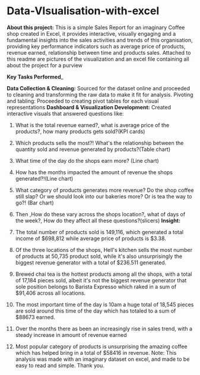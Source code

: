 # Data-VIsualisation-with-excel
**About this project:** 
This is a simple Sales Report for an imaginary Coffee shop created in Excel, it  provides interactive,  visually engaging and a fundamental insights into the sales activities and trends of this organisation, providing key performance indicators such as average price of products, revenue earned, relationship between time and products sales. Attached to this readme are pictures of the visualization and an excel file containing all about the project for a purview

**Key Tasks Performed**_

**Data Collection & Cleaning:**
Sourced for the dataset online and proceeded to cleaning and transforming the raw data to make it fit for analysis.
Pivoting and tabling:
Proceeded to creating pivot tables for each visual representations
**Dashboard & Visualization Development:**
Created interactive visuals that answered questions like:
1. What is the total revenue earned?, what is average price of the products?, how many products gets sold?(KPI cards)
2. Which products sells the most?! What's the relationship between the quantity sold and revenue generated by products?(Table chart)
3. What time of the day do the shops earn more? (Line chart)
4. How has the months impacted the amount of revenue the shops generated?!(Line chart)
5. What category of products generates more revenue? Do the shop coffee still slap? Or we should look into our bakeries more? Or is tea the way to go?! (Bar chart)
6. Then ,How do these vary across the shops location?, what of days of the week?, How do they affect all these questions?(slicers)
**Insight:**

1. The total number of products sold is 149,116, which generated a total income of $698,812 while average price of products is $3.38.
2. Of the three locations of the shops, Hell's kitchen sells the most number of products at 50,735 product sold, while it's also unsurprisingly the biggest revenue generator with a total of $236.511 generated.
3.  Brewed chai tea is the hottest products among all the shops, with a total of 17,184 pieces sold, albeit it's not the biggest revenue generator that sole position belongs to Barista Expresso which raked in a sum of $91,406 across all locations.
4.  The most important time of the day is  10am a huge total of 18,545 pieces are sold around this time of the day which has totaled to a sum of $88673 earned.
5.  Over the months there as been an increasingly rise in sales trend, with a steady increase in amount of revenue earned
6.  Most popular category of products is unsurprising the amazing coffee which has helped bring in a total of $58416 in revenue.
Note: This analysis was made with an imaginary dataset on excel, and made to be easy to read and simple.
Thank you.

